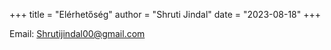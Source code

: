 +++
title = "Elérhetőség"
author = "Shruti Jindal"
date = "2023-08-18"
+++

Email: Shrutijindal00@gmail.com
